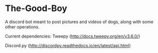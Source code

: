 # The-Good-Boy
A discord bot meant to post pictures and videos of dogs, along with some other operations.

Current dependencies:
Tweepy (http://docs.tweepy.org/en/v3.6.0/)

Discord.py (http://discordpy.readthedocs.io/en/latest/api.html)
